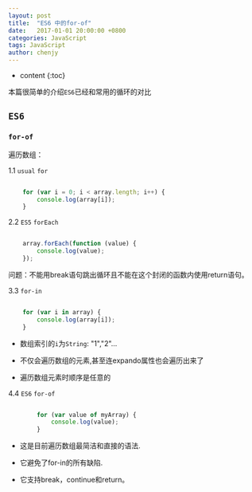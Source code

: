 ```yaml
---
layout: post
title:  "ES6 中的for-of"
date:   2017-01-01 20:00:00 +0800
categories: JavaScript
tags: JavaScript
author: chenjy
---
```


* content
{:toc}

本篇很简单的介绍`ES6`已经和常用的循环的对比



## `ES6`

### `for-of`

遍历数组：

1.1 `usual` `for`

```js

	for (var i = 0; i < array.length; i++) {   
		console.log(array[i]);   
	}  

```
	
2.2 `ES5` `forEach`

```js

	array.forEach(function (value) {   
		console.log(value);  
	});  

```

问题：不能用break语句跳出循环且不能在这个封闭的函数内使用return语句。

3.3 `for-in`

```js

	for (var i in array) {   
		console.log(array[i]);   
	}  

```

* 数组索引的`i`为`String`: "1","2"...

* 不仅会遍历数组的元素,甚至连expando属性也会遍历出来了

* 遍历数组元素时顺序是任意的

4.4  `ES6` `for-of`

```js

		for (var value of myArray) {   
			console.log(value);   
		}  

```

* 这是目前遍历数组最简洁和直接的语法.

* 它避免了for-in的所有缺陷.

* 它支持break，continue和return。















